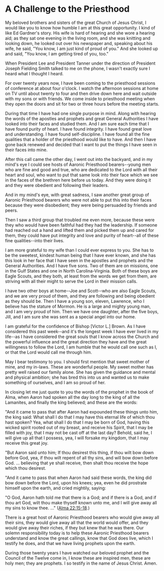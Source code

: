 # A Challenge to the Priesthood

My beloved brothers and sisters of the great Church of Jesus Christ, I would
like you to know how humble I am at this great opportunity. I kind of like Ed
Gardner's story. His wife is hard of hearing and she wore a hearing aid; as
they sat one evening in the living room, and she was knitting and looking
down, he looked out over his newspaper and, speaking about his wife, he said,
"You know, I am just kind of proud of you." And she looked up and said, "You
know, I am getting tired of you, too."

When President Lee and President Tanner under the direction of President
Joseph Fielding Smith talked to me on the phone, I wasn't exactly sure I heard
what I thought I heard.

For over twenty years now, I have been coming to the priesthood sessions of
conference at about four o'clock. I watch the afternoon sessions at home on TV
until about twenty to four and then drive down here and wait outside with my
sons or with friends. We come inside to priesthood meeting when they open the
doors and sit for two or three hours before the meeting starts.

During that time I have had one single purpose in mind. Along with hearing the
words of the apostles and prophets and great General Authorities I have looked
into their faces and studied them. And I am sure each time that I have found
purity of heart. I have found integrity. I have found great love and
understanding. I have found self-discipline. I have found all the fine
qualities that a holder of the priesthood would like to have. And then I have
gone back renewed and decided that I want to put the things I have seen in
their faces into mine.

After this call came the other day, I went out into the backyard, and in my
mind's eye I could see hosts of Aaronic Priesthood bearers--young men who are
fine and good and true, who are dedicated to the Lord with all their heart and
soul, who want to put that same look into their face which we see in the faces
of the brethren here before us today. And they were doing it and they were
obedient and following their leaders.

And in my mind's eye, with great sadness, I saw another great group of Aaronic
Priesthood bearers who were not able to put this into their faces because they
were disobedient; they were being persuaded by friends and peers.

Then I saw a third group that troubled me even more, because these were they
who would have been faithful had they had the leadership. If someone had
reached out a hand and lifted them and picked them up and cared for them, they
could have put integrity and love and purity of heart--all of these fine
qualities--into their lives.

I am more grateful to my wife than I could ever express to you. She has to be
the sweetest, kindest human being that I have ever known, and she has this
look in her face that I have seen in the apostles and prophets and the General
Authorities. And I have five sons. Two of them are on missions, one in the
Gulf States and one in North Carolina-Virginia. Both of these boys are Eagle
Scouts, and they both, at least from the words we get from them, are striving
with all their might to serve the Lord in their mission calls.

I have two other boys at home--Joe and Scott--who are also Eagle Scouts, and
we are very proud of them, and they are following and being obedient as they
should be. Then I have a young son, eleven, Lawrence, who I believe has the
stature of Mormon. He is a large and mighty young man, and I am very proud of
him. Then we have one daughter, after the five boys, Jill, and I am sure she
was sent as a special angel into our home.

I am grateful for the confidence of Bishop [Victor L.] Brown. As I have
considered this past week--and it's the longest week I have ever lived in my
life--as I have considered the great souls that I know across the Church and
the powerful influence and the great direction they have and the great
willingness to follow the Lord, I am humble that he would call one such as I,
or that the Lord would call me through him.

May I bear testimony to you. I should first mention that sweet mother of mine,
and my in-laws. These are wonderful people. My sweet mother has pretty well
raised our family alone. She has given the guidance and mental and physical
ambition; she has bred this into us and wanted us to make something of
ourselves, and I am so proud of her.

In closing let me just quote to you the words of the prophet in the book of
Alma, when Aaron had spoken all the day long to the king of all the Lamanites,
and finally the king believed; and these are the words:

"And it came to pass that after Aaron had expounded these things unto him, the
king said: What shall I do that I may have this eternal life of which thou
hast spoken? Yea, what shall I do that I may be born of God, having this
wicked spirit rooted out of my breast, and receive his Spirit, that I may be
filled with joy, that I may not be cast off at the last day? Behold, said he,
I will give up all that I possess, yea, I will forsake my kingdom, that I may
receive this great joy.

"But Aaron said unto him; If thou desirest this thing, if thou wilt bow down
before God, yea, if thou wilt repent of all thy sins, and will bow down before
God. ... believing that ye shall receive, then shalt thou receive the hope which
thou desirest.

"And it came to pass that when Aaron had said these words, the king did bow
down before the Lord, upon his knees; yea, even he did prostrate himself upon
the earth, and cried mightily, saying:

"O God, Aaron hath told me that there is a God; and if there is a God, and if
thou art God, wilt thou make thyself known unto me, and I will give away all
my sins to know thee. ..." ([Alma
22:15-18](https://www.lds.org/scriptures/bofm/alma/22.15-18?lang=eng#14).)

There is a great host of Aaronic Priesthood bearers who would give away all
their sins, they would give away all that the world would offer, and they
would give away their riches, if they but knew that he was there. Our solemn
responsibility today is to help these Aaronic Priesthood bearers understand
and know the great callings, know that God does live, which I testify he does,
and that we have living prophets upon the earth.

During those twenty years I have watched our beloved prophet and the Council
of the Twelve come in, I know these are inspired men, these are holy men; they
are prophets. I so testify in the name of Jesus Christ. Amen.


